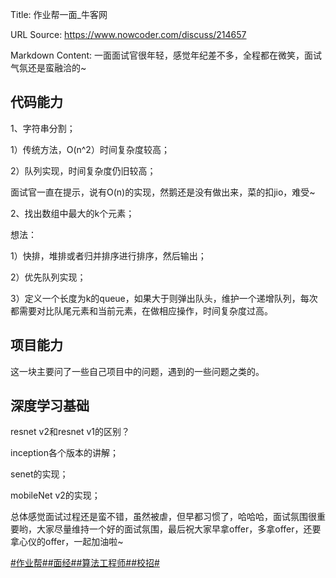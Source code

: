 Title: 作业帮一面_牛客网

URL Source: https://www.nowcoder.com/discuss/214657

Markdown Content:
一面面试官很年轻，感觉年纪差不多，全程都在微笑，面试气氛还是蛮融洽的~

代码能力
----

1、字符串分割；

1）传统方法，O(n^2）时间复杂度较高；

2）队列实现，时间复杂度仍旧较高；

面试官一直在提示，说有O(n)的实现，然鹅还是没有做出来，菜的扣jio，难受~

2、找出数组中最大的k个元素；

想法：

1）快排，堆排或者归并排序进行排序，然后输出；

2）优先队列实现；

3）定义一个长度为k的queue，如果大于则弹出队头，维护一个递增队列，每次都需要对比队尾元素和当前元素，在做相应操作，时间复杂度过高。

项目能力
----

这一块主要问了一些自己项目中的问题，遇到的一些问题之类的。

深度学习基础
------

resnet v2和resnet v1的区别？

inception各个版本的讲解；

senet的实现；

mobileNet v2的实现；

总体感觉面试过程还是蛮不错，虽然被虐，但早都习惯了，哈哈哈，面试氛围很重要哟，大家尽量维持一个好的面试氛围，最后祝大家早拿offer，多拿offer，还要拿心仪的offer，一起加油啦~

[#作业帮#](https://www.nowcoder.com/enterprise/893/discussion)[#面经#](https://www.nowcoder.com/creation/subject/928d551be73f40db82c0ed83286c8783)[#算法工程师#](https://www.nowcoder.com/creation/subject/146d543971d045ba84b4b8a4dd573fff)[#校招#](https://www.nowcoder.com/creation/subject/d09b966a380b45ddaba9dc5a6bd5ee19)

